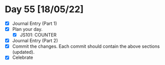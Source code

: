 # Day 55 [18/05/22]

- [x] Journal Entry (Part 1)
- [x] Plan your day.
  - [x] JS101: COUNTER
- [x] Journal Entry (Part 2)
- [x] Commit the changes. Each commit should contain the above sections (updated).
- [x] Celebrate
<!-- [x] to tick -->
